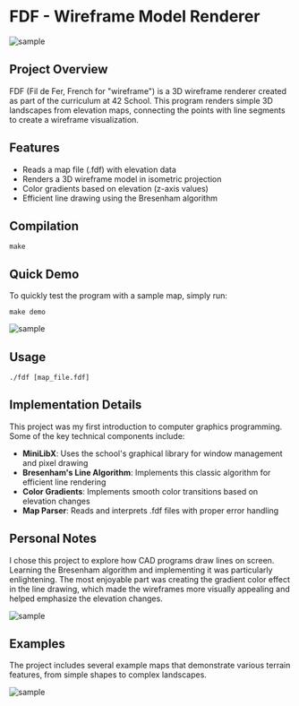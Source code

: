 # FDF - Wireframe Model Renderer

![sample](https://github.com/isilva-t/42.Mile.2_mini.projects/blob/main/06_fdf/assets/01.png)

## Project Overview

FDF (Fil de Fer, French for "wireframe") is a 3D wireframe renderer created as part of the curriculum at 42 School. This program renders simple 3D landscapes from elevation maps, connecting the points with line segments to create a wireframe visualization.

## Features

- Reads a map file (.fdf) with elevation data
- Renders a 3D wireframe model in isometric projection
- Color gradients based on elevation (z-axis values)
- Efficient line drawing using the Bresenham algorithm

## Compilation

```
make
```

## Quick Demo

To quickly test the program with a sample map, simply run:

```
make demo
```
![sample](https://github.com/isilva-t/42.Mile.2_mini.projects/blob/main/06_fdf/assets/022.png)

## Usage

```
./fdf [map_file.fdf]
```

## Implementation Details

This project was my first introduction to computer graphics programming. Some of the key technical components include:

- **MiniLibX**: Uses the school's graphical library for window management and pixel drawing
- **Bresenham's Line Algorithm**: Implements this classic algorithm for efficient line rendering
- **Color Gradients**: Implements smooth color transitions based on elevation changes
- **Map Parser**: Reads and interprets .fdf files with proper error handling

## Personal Notes

I chose this project to explore how CAD programs draw lines on screen. Learning the Bresenham algorithm and implementing it was particularly enlightening. The most enjoyable part was creating the gradient color effect in the line drawing, which made the wireframes more visually appealing and helped emphasize the elevation changes.

![sample](https://github.com/isilva-t/42.Mile.2_mini.projects/blob/main/06_fdf/assets/04.png)

## Examples

The project includes several example maps that demonstrate various terrain features, from simple shapes to complex landscapes.

![sample](https://github.com/isilva-t/42.Mile.2_mini.projects/blob/main/06_fdf/assets/033.png)
